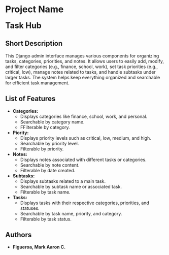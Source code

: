 # Project Name
<p><span style="font-size:25px;"><b>Task Hub</b></span></p>

## Short Description
This Django admin interface manages various components for organizing tasks, categories, priorities, and notes. It allows users to easily add, modify, and filter categories (e.g., finance, school, work), set task priorities (e.g., critical, low), manage notes related to tasks, and handle subtasks under larger tasks. The system helps keep everything organized and searchable for efficient task management.
## List of Features
- <b>Categories:</b>
    - Displays categories like finance, school, work, and personal.
    - Searchable by category name.
    - FFilterable by category.
- <b>Piority:</b>
    - Displays priority levels such as critical, low, medium, and high.
    - Searchable by priority level.
    - Filterable by priority.
- <b>Notes:</b>
    - Displays notes associated with different tasks or categories.
    - Searchable by note content.
    - Filterable by date created.
- <b>Subtasks:</b>
    - Displays subtasks related to a main task.
    - Searchable by subtask name or associated task.
    - Filterable by task name.
- <b>Tasks:</b>
    - Displays tasks with their respective categories, priorities, and statuses.
    - Searchable by task name, priority, and category.
    - Filterable by task status.

## Authors
- <b>Figueroa, Mark Aaron C.</b>